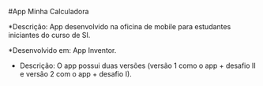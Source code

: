 #App Minha Calculadora

*Descrição:
App desenvolvido na oficina de mobile para estudantes iniciantes do curso de SI. 

*Desenvolvido em: 
App Inventor.

* Descrição: 
O app possui duas versões (versão 1 como o app + desafio II e versão 2 com o app + desafio I).

